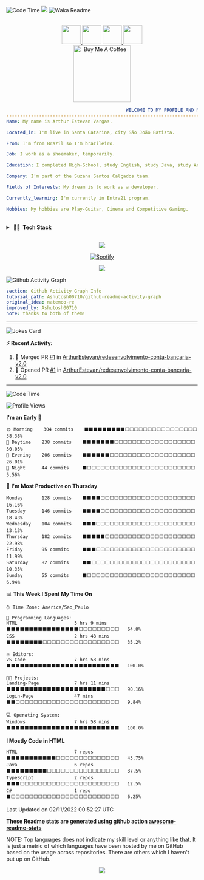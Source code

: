 ![Code Time](http://img.shields.io/badge/Code%20Time-496%20hrs%2052%20mins-blue) ![](https://komarev.com/ghpvc/?username=ArthurEstevan) 
![Waka Readme](https://github.com/anmol098/anmol098/workflows/Waka%20Readme/badge.svg)

<p align="center"> 
<br/>
<a href="https://twitter.com/ArthurEstevanV1"> <img width="50px" src="https://user-images.githubusercontent.com/43545812/144034996-602b144a-16e1-41cc-99e7-c6040b20dcaf.png"/> </a>
<a href="https://www.linkedin.com/in/arthur-estevan-vargas-189208223/"><img width="50px" src="https://user-images.githubusercontent.com/43545812/144035037-0f415fc7-9f96-4517-a370-ccc6e78a714b.png" / ></a>
<a href="https://www.instagram.com/arthur.estevan/"> <img width="50px" src="https://user-images.githubusercontent.com/43545812/144035088-0dfb165f-8fe0-4d13-896c-876c29d2b128.png" /> </a>
<a href="https://open.spotify.com/user/12175861551"> <img width="50px" src="https://user-images.githubusercontent.com/43545812/144035120-1ad5169b-91c7-4078-bef9-6a82c733f373.png" /> </a>
<br>
<a href="https://www.buymeacoffee.com/arthurestevan" target="_blank"><img src="https://cdn.buymeacoffee.com/buttons/v2/default-red.png" alt="Buy Me A Coffee" width="150" ></a>
</p>

```yaml
                                            WELCOME TO MY PROFILE AND MY INFORMATION:
-----------------------------------------------------------------------------------------------------------------------------------------------------------------------
Name: My name is Arthur Estevan Vargas.

Located_in: I'm live in Santa Catarina, city São João Batista.

From: I'm from Brazil so I'm brazileiro.

Job: I work as a shoemaker, temporarily.

Education: I completed High-School, study English, study Java, study Angular and study Database.

Company: I'm part of the Suzana Santos Calçados team.

Fields of Interests: My dream is to work as a developer.

Currently_learning: I'm currently in Entra21 program.

Hobbies: My hobbies are Play-Guitar, Cinema and Competitive Gaming.
```

<br />

<details>
<summary><b>&nbsp;👨‍💻 &nbsp;Tech Stack</b></summary>
 
  
### _**Language Beckend**_<!-- Languages Beckend -->
![Java](https://img.shields.io/badge/-Java-red?style=flat&logo=java&logoColor=FFFFFF)&nbsp;
![JavaScript](https://img.shields.io/badge/-JavaScript-F7DF1E?style=flat&logo=javascript&logoColor=000000)&nbsp;
![TypeScript](https://img.shields.io/badge/-TypeScript-3178C6?style=flat&logo=TypeScript&logoColor=FFFFFF)&nbsp;
![HTML](https://img.shields.io/badge/-HTML-E44D26?style=flat&logo=HTML5&logoColor=FFFFFF)&nbsp;
![CSS](https://img.shields.io/badge/-CSS-1B73BA?style=flat&logo=CSS3&logoColor=FFFFFF)&nbsp;
![Markdown](https://img.shields.io/badge/-Markdown-FFFFFF?style=flat&logo=markdown&logoColor=000000)&nbsp;

  
### _**Ambiente de Desenvolvimento Integrado (IDE)**_<!-- IDS -->
![Eclipse](https://img.shields.io/badge/-Eclipse-2D2056?style=flat&logo=eclipse&logoColor=FFFFFF)&nbsp;
![Intelij](https://img.shields.io/badge/-Intelij-black?style=flat&logo=FFFFFF&logoColor=white)&nbsp;
![Visual Studio Code](https://img.shields.io/badge/-Visual%20Studio%20Code-26B1F2?style=flat&logo=visual-studio-code&logoColor=FFFFFF)&nbsp;
  
  
### _**Versions**_<!-- Versions -->
![Git](https://img.shields.io/badge/-Git-F14F32?style=flat&logo=git&logoColor=FFFFFF)&nbsp;
![GitHub](https://img.shields.io/badge/-GitHub-FFFFFF?style=flat&logo=github&logoColor=000000)&nbsp;
 
  
### _**Scrum Methodology**_ <!-- Scrum Methodology -->
![Trello](https://img.shields.io/badge/-Trello-0079BF?style=flat&logo=trello&logoColor=FFFFFF)&nbsp;
  
  
### _**Video Image Editing**_<!-- Video image editing -->
![Photoshop](https://img.shields.io/badge/-Photoshop-001834?style=flat&logo=data:image/png;base64,iVBORw0KGgoAAAANSUhEUgAAAA8AAAAOCAYAAADwikbvAAAACXBIWXMAAAsTAAALEwEAmpwYAAAAAXNSR0IArs4c6QAAAARnQU1BAACxjwv8YQUAAAC8SURBVHgBpZPhDcIgEIVP4n8ZATfoCHUCHaFOYFdwAlfQCawT4Aa6Ad1ANsBH8mIqIYr4ki+lB1feXUFCCAZY4EKZbmAjURicw+96AD2LI6nTap4EBuCBBg0wH5KNJHZa9qAtKKlTmS92wGKyx/MCxmgRLMF+ujCX7Gl/oP0T4xas31ZmbGta79lVx3eTlJG1He06cODOnrs232wbsEhiV9Z8B7vpxD//eaukXqOirapkYReP7GzJmX5djCdVoi8ZNPULBAAAAABJRU5ErkJggg==)&nbsp;
![CorelDraw](https://img.shields.io/badge/-CorelDraw-B2D934?style=flat&logo=data:image/png;base64,iVBORw0KGgoAAAANSUhEUgAAAAsAAAAPCAYAAAAyPTUwAAAACXBIWXMAAAsTAAALEwEAmpwYAAAAAXNSR0IArs4c6QAAAARnQU1BAACxjwv8YQUAAADPSURBVHgBjZLBDcIwEARPCX/cAX7yI1RASkgJdEAp0AF0AFRA6MA8+TkVkA5gLfbIOUKIlUa24/XexUkpuWrgwRbcwRxE3Sw4OrChuQINONJ4YcBHa/DgPG0+yQzsSFMwLSlwrEzIErRgoW14GqJpScy8p8cVJtFzjMYceSBqcuDCllf1fH5TsyYE9n8dJa+4d1BzC840a1vBtBBtcj9KSep4uGOYTEzJE5jKcBtp7VN5NZSSq6PZ86WCqfRVTvK7/qla3p96/4/ZyfD3ZXoBvzEwpRIZkDkAAAAASUVORK5CYII=)&nbsp;

  
### _**System Operational**_<!-- System Operational -->
![Windows](https://img.shields.io/badge/-Windows-007AD4?style=flat&logo=windows&logoColor=FFFFFF)&nbsp; 
</details>
  
<br />

<p align="center">
  <img alig src="https://github-profile-trophy.vercel.app/?username=ArthurEstevan&column=6&rank=SSS,SS,S,AAA,AA,A,B,C"/>
</p>

<div align="center">
  
[![Spotify](https://spotify-github-profile.vercel.app/api/view?uid=12175861551&cover_image=true&theme=default&bar_color=53b14f&bar_color_cover=false)](https://open.spotify.com/user/12175861551)
  
 <img src="https://spotify-on-my-profile.vercel.app/top-played">

</div>

![Github Activity Graph](https://github-readme-activity-graph.arthurestevan.repl.co/graph?username=arthurestevan&theme=react-dark)

```yaml
section: Github Activity Graph Info
tutorial_path: Ashutosh00710/github-readme-activity-graph
original_idea: natemoo-re
improved_by: Ashutosh00710
note: thanks to both of them!
```
---

<!-- Markdown -->

![Jokes Card](https://readme-jokes.vercel.app/api)

**:zap: Recent Activity:**

<!--START_SECTION:activity-->
1. 🎉 Merged PR [#1](https://github.com/ArthurEstevan/redesenvolvimento-conta-bancaria-v2.0/pull/1) in [ArthurEstevan/redesenvolvimento-conta-bancaria-v2.0](https://github.com/ArthurEstevan/redesenvolvimento-conta-bancaria-v2.0)
2. 💪 Opened PR [#1](https://github.com/ArthurEstevan/redesenvolvimento-conta-bancaria-v2.0/pull/1) in [ArthurEstevan/redesenvolvimento-conta-bancaria-v2.0](https://github.com/ArthurEstevan/redesenvolvimento-conta-bancaria-v2.0)
<!--END_SECTION:activity-->

---

<!--START_SECTION:waka-->
![Code Time](http://img.shields.io/badge/Code%20Time-517%20hrs%2059%20mins-blue)

![Profile Views](http://img.shields.io/badge/Profile%20Views-2-blue)

**I'm an Early 🐤** 

```text
🌞 Morning    304 commits    ⬛⬛⬛⬛⬛⬛⬛⬛⬛⬜⬜⬜⬜⬜⬜⬜⬜⬜⬜⬜⬜⬜⬜⬜⬜   38.38% 
🌆 Daytime    238 commits    ⬛⬛⬛⬛⬛⬛⬛⬜⬜⬜⬜⬜⬜⬜⬜⬜⬜⬜⬜⬜⬜⬜⬜⬜⬜   30.05% 
🌃 Evening    206 commits    ⬛⬛⬛⬛⬛⬛⬜⬜⬜⬜⬜⬜⬜⬜⬜⬜⬜⬜⬜⬜⬜⬜⬜⬜⬜   26.01% 
🌙 Night      44 commits     ⬛⬜⬜⬜⬜⬜⬜⬜⬜⬜⬜⬜⬜⬜⬜⬜⬜⬜⬜⬜⬜⬜⬜⬜⬜   5.56%

```
📅 **I'm Most Productive on Thursday** 

```text
Monday       128 commits    ⬛⬛⬛⬛⬜⬜⬜⬜⬜⬜⬜⬜⬜⬜⬜⬜⬜⬜⬜⬜⬜⬜⬜⬜⬜   16.16% 
Tuesday      146 commits    ⬛⬛⬛⬛⬜⬜⬜⬜⬜⬜⬜⬜⬜⬜⬜⬜⬜⬜⬜⬜⬜⬜⬜⬜⬜   18.43% 
Wednesday    104 commits    ⬛⬛⬛⬜⬜⬜⬜⬜⬜⬜⬜⬜⬜⬜⬜⬜⬜⬜⬜⬜⬜⬜⬜⬜⬜   13.13% 
Thursday     182 commits    ⬛⬛⬛⬛⬛⬜⬜⬜⬜⬜⬜⬜⬜⬜⬜⬜⬜⬜⬜⬜⬜⬜⬜⬜⬜   22.98% 
Friday       95 commits     ⬛⬛⬛⬜⬜⬜⬜⬜⬜⬜⬜⬜⬜⬜⬜⬜⬜⬜⬜⬜⬜⬜⬜⬜⬜   11.99% 
Saturday     82 commits     ⬛⬛⬜⬜⬜⬜⬜⬜⬜⬜⬜⬜⬜⬜⬜⬜⬜⬜⬜⬜⬜⬜⬜⬜⬜   10.35% 
Sunday       55 commits     ⬛⬜⬜⬜⬜⬜⬜⬜⬜⬜⬜⬜⬜⬜⬜⬜⬜⬜⬜⬜⬜⬜⬜⬜⬜   6.94%

```


📊 **This Week I Spent My Time On** 

```text
⌚︎ Time Zone: America/Sao_Paulo

💬 Programming Languages: 
HTML                     5 hrs 9 mins        ⬛⬛⬛⬛⬛⬛⬛⬛⬛⬛⬛⬛⬛⬛⬛⬛⬜⬜⬜⬜⬜⬜⬜⬜⬜   64.8% 
CSS                      2 hrs 48 mins       ⬛⬛⬛⬛⬛⬛⬛⬛⬜⬜⬜⬜⬜⬜⬜⬜⬜⬜⬜⬜⬜⬜⬜⬜⬜   35.2%

🔥 Editors: 
VS Code                  7 hrs 58 mins       ⬛⬛⬛⬛⬛⬛⬛⬛⬛⬛⬛⬛⬛⬛⬛⬛⬛⬛⬛⬛⬛⬛⬛⬛⬛   100.0%

🐱‍💻 Projects: 
Landing-Page             7 hrs 11 mins       ⬛⬛⬛⬛⬛⬛⬛⬛⬛⬛⬛⬛⬛⬛⬛⬛⬛⬛⬛⬛⬛⬛⬜⬜⬜   90.16% 
Login-Page               47 mins             ⬛⬛⬜⬜⬜⬜⬜⬜⬜⬜⬜⬜⬜⬜⬜⬜⬜⬜⬜⬜⬜⬜⬜⬜⬜   9.84%

💻 Operating System: 
Windows                  7 hrs 58 mins       ⬛⬛⬛⬛⬛⬛⬛⬛⬛⬛⬛⬛⬛⬛⬛⬛⬛⬛⬛⬛⬛⬛⬛⬛⬛   100.0%

```

**I Mostly Code in HTML** 

```text
HTML                     7 repos             ⬛⬛⬛⬛⬛⬛⬛⬛⬛⬛⬛⬜⬜⬜⬜⬜⬜⬜⬜⬜⬜⬜⬜⬜⬜   43.75% 
Java                     6 repos             ⬛⬛⬛⬛⬛⬛⬛⬛⬛⬜⬜⬜⬜⬜⬜⬜⬜⬜⬜⬜⬜⬜⬜⬜⬜   37.5% 
TypeScript               2 repos             ⬛⬛⬛⬜⬜⬜⬜⬜⬜⬜⬜⬜⬜⬜⬜⬜⬜⬜⬜⬜⬜⬜⬜⬜⬜   12.5% 
C#                       1 repo              ⬛⬜⬜⬜⬜⬜⬜⬜⬜⬜⬜⬜⬜⬜⬜⬜⬜⬜⬜⬜⬜⬜⬜⬜⬜   6.25%

```



 Last Updated on 02/11/2022 00:52:27 UTC
<!--END_SECTION:waka-->


<!--How about doing-->
**These Readme stats are generated using github action [awesome-readme-stats](https://github.com/anmol098/waka-readme-stats)**

NOTE: Top languages does not indicate my skill level or anything like that. It is just a metric of which languages have been hosted by me on GitHub based on the usage across repositories. There are others which I haven't put up on GitHub.

<p align="center">
  <img src="https://capsule-render.vercel.app/api?type=waving&color=gradient&height=60&section=footer"/>
</p>
